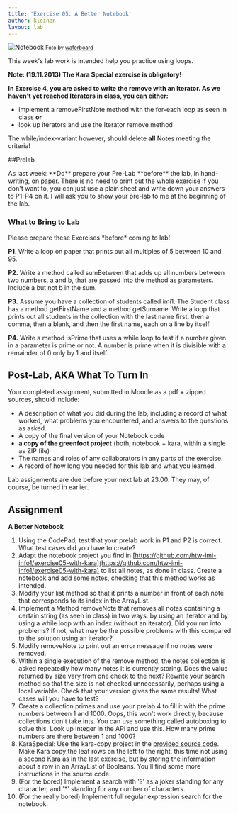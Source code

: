 ```yaml
---
title: 'Exercise 05: A Better Notebook'
author: kleinen
layout: lab
---
```



![Notebook](../../images/notebook-6783298985.jpg)
<small class = "float-right">Foto by [waferboard](https://www.flickr.com/photos/waferboard/6783298985)</small>

This week's lab work is intended help you practice using loops.

**Note: (19.11.2013) The Kara Special exercise is obligatory!**

**In Exercise 4, you are asked to write the remove with an Iterator. As we haven't yet reached Iterators in class, you can either:**

* implement a removeFirstNote method with the for-each loop as seen in class **or**
* look up iterators and use the Iterator remove method

The while/index-variant however, should delete **all** Notes meeting the criteria!

##Prelab


<span class = "attention">
As last week: **Do** prepare your Pre-Lab **before** the lab, in hand-writing, on paper.
There is no need to print out the whole exercise if you don't want to,
you can just use a plain sheet and write down your answers to P1-P4 on it.
</span>

<span class = "attention">
I will ask you to show your pre-lab to me at the beginning of the lab.
</span>

### What to Bring to Lab

Please prepare these Exercises \*before\* coming to lab!

**P1**. Write a loop on paper that prints out all multiples of 5 between 10 and 95.

**P2.** Write a method called sumBetween that adds up all numbers between two numbers, a and b, that are passed into the method as parameters. Include a but not b in the sum.

**P3.** Assume you have a collection of students called imi1. The Student class has a method getFirstName and a method getSurname. Write a loop that prints out all students in the collection with the last name first, then a comma, then a blank, and then the first name, each on a line by itself.

**P4.** Write a method isPrime that uses a while loop to test if a number given in a parameter is prime or not. A number is prime when it is divisible with a remainder of 0 only by 1 and itself.

## Post-Lab, AKA  What To Turn In
Your completed assignment, submitted in Moodle as a pdf + zipped sources,
should include:

- A description of what you did during the lab, including a record of what worked, what problems you encountered, and answers to the questions as asked.
- A copy of the final version of your Notebook code
- **a copy of the greenfoot project**  (both, notebook + kara, within a single as ZIP file)
- The names and roles of any collaborators in any parts of the exercise.
- A record of how long you needed for this lab and what you learned.

Lab assignments are due before your next lab at 23.00. They may, of course, be turned in earlier.

## Assignment

**A Better Notebook**

1. Using the CodePad, test that your prelab work in P1 and P2 is correct. What test cases did you have to create?
1. Adapt the notebook project you find in  [https://github.com/htw-imi-info1/exercise05-with-kara](https://github.com/htw-imi-info1/exercise05-with-kara) to list all notes, as done in class. Create a notebook and add some notes, checking that this method works as intended.
1. Modify your list method so that it prints a number in front of each note that corresponds to its index in the ArrayList.
1. Implement a Method removeNote that removes all notes containing a certain string (as seen in class) in two ways: by using an iterator and by using a while loop with an index (without an iterator). Did you run into problems? If not, what may be the possible problems with this compared to the solution using an iterator?
1. Modify removeNote to print out an error message if no notes were removed.
1. Within a single execution of the remove method, the notes collection is asked repeatedly how many notes it is currently storing. Does the value returned by size vary from one check to the next? Rewrite your search method so that the size is not checked unnecessarily, perhaps using a local variable. Check that your version gives the same results! What cases will you have to test?
1. Create a collection primes and use your prelab 4 to fill it with the prime numbers between 1 and 1000. Oops, this won't work directly, because collections don't take ints. You can use something called autoboxing to solve this. Look up Integer in the API and use this. How many prime numbers are there between 1 and 1000?
1. KaraSpecial: Use the kara-copy project in the [provided source code](https://github.com/htw-imi-info1/exercise05-with-kara). Make Kara copy the leaf rows on the left to the right, this time not using a second Kara as in the last exercise, but by storing the information about a row in an ArrayList of Booleans. You'll find some more instructions in the source code.
1. (For the bored) Implement a search with '?' as a joker standing for any character, and '\*' standing for any number of characters.
1. (For the really bored) Implement full regular expression search for the notebook.
